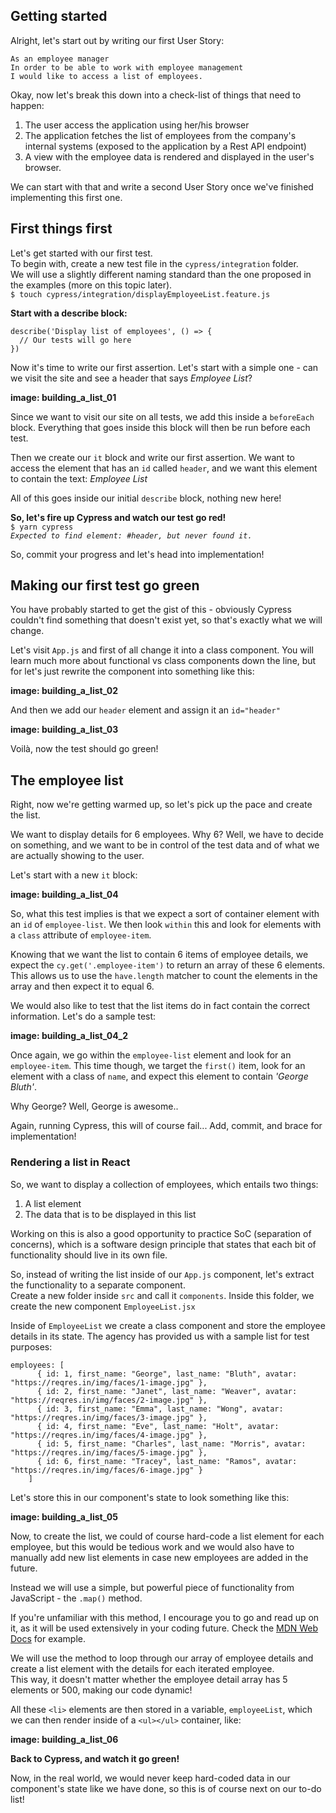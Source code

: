 ## Getting started
Alright, let's start out by writing our first User Story:
```
As an employee manager
In order to be able to work with employee management
I would like to access a list of employees.
```

Okay, now let's break this down into a check-list of things that need to happen:

1. The user access the application using her/his browser
2. The application fetches the list of employees from the company's internal systems (exposed to the application by a Rest API endpoint)
3. A view with the employee data is rendered and displayed in the user's browser.

We can start with that and write a second User Story once we've finished implementing this first one.

## First things first
Let's get started with our first test.  
To begin with, create a new test file in the ```cypress/integration``` folder.   
We will use a slightly different naming standard than the one proposed in the examples (more on this topic later).  
```$ touch cypress/integration/displayEmployeeList.feature.js```  

**Start with a describe block:**
```
describe('Display list of employees', () => {
  // Our tests will go here
})
```
Now it's time to write our first assertion. Let's start with a simple one - can we visit the site and see a header that says *Employee List*?  

**image: building_a_list_01**  

Since we want to visit our site on all tests, we add this inside a ```beforeEach``` block. Everything that goes inside this block will then be run before each test.  

Then we create our ```it``` block and write our first assertion. We want to access the element that has an ```id``` called ```header```, and we want this element to contain the text: *Employee List*

All of this goes inside our initial ```describe``` block, nothing new here!

**So, let's fire up Cypress and watch our test go red!**  
```$ yarn cypress```  
*```Expected to find element: #header, but never found it.```*  

So, commit your progress and let's head into implementation!

## Making our first test go green  
You have probably started to get the gist of this - obviously Cypress couldn't find something that doesn't exist yet, so that's exactly what we will change.

Let's visit ```App.js``` and first of all change it into a class component. You will learn much more about functional vs class components down the line, but for let's just rewrite the component into something like this:  

**image: building_a_list_02**

And then we add our ```header``` element and assign it an ```id="header"```

**image: building_a_list_03**

Voilà, now the test should go green! 

## The employee list
Right, now we're getting warmed up, so let's pick up the pace and create the list.  

We want to display details for 6 employees. Why 6? Well, we have to decide on something, and we want to be in control of the test data and of what we are actually showing to the user.  

Let's start with a new ```it``` block:

**image: building_a_list_04**

So, what this test implies is that we expect a sort of container element with an ```id``` of ```employee-list```. We then look ```within``` this and look for elements with a ```class``` attribute of ```employee-item```. 

Knowing that we want the list to contain 6 items of employee details, we expect the ```cy.get('.employee-item')``` to return an array of these 6 elements.  
This allows us to use the ```have.length``` matcher to count the elements in the array and then expect it to equal 6. 

We would also like to test that the list items do in fact contain the correct information. Let's do a sample test:

**image: building_a_list_04_2**

Once again, we go within the ```employee-list``` element and look for an ```employee-item```. This time though, we target the ```first()``` item, look for an element with a class of ```name```, and expect this element to contain *'George Bluth'*. 

Why George? Well, George is awesome..  

Again, running Cypress, this will of course fail... Add, commit, and brace for implementation!

### Rendering a list in React
So, we want to display a collection of employees, which entails two things:
1. A list element
2. The data that is to be displayed in this list

Working on this is also a good opportunity to practice SoC (separation of concerns), which is a software design principle that states that each bit of functionality should live in its own file.

So, instead of writing the list inside of our ```App.js``` component, let's extract the functionality to a separate component.  
Create a new folder inside ```src``` and call it ```components```. Inside this folder, we create the new component ```EmployeeList.jsx```

Inside of ```EmployeeList``` we create a class component and store the employee details in its state.
The agency has provided us with a sample list for test purposes:
```
employees: [
      { id: 1, first_name: "George", last_name: "Bluth", avatar: "https://reqres.in/img/faces/1-image.jpg" },
      { id: 2, first_name: "Janet", last_name: "Weaver", avatar: "https://reqres.in/img/faces/2-image.jpg" },
      { id: 3, first_name: "Emma", last_name: "Wong", avatar: "https://reqres.in/img/faces/3-image.jpg" },
      { id: 4, first_name: "Eve", last_name: "Holt", avatar: "https://reqres.in/img/faces/4-image.jpg" },
      { id: 5, first_name: "Charles", last_name: "Morris", avatar: "https://reqres.in/img/faces/5-image.jpg" },
      { id: 6, first_name: "Tracey", last_name: "Ramos", avatar: "https://reqres.in/img/faces/6-image.jpg" }
    ]
```

Let's store this in our component's state to look something like this:  

**image: building_a_list_05**

Now, to create the list, we could of course hard-code a list element for each employee, but this would be tedious work and we would also have to manually add new list elements in case new employees are added in the future. 

Instead we will use a simple, but powerful piece of functionality from JavaScript - the ```.map()``` method. 

If you're unfamiliar with this method, I encourage you to go and read up on it, as it will be used extensively in your coding future. Check the [MDN Web Docs](https://developer.mozilla.org/en-US/docs/Web/JavaScript/Reference/Global_Objects/Array/map) for example.

We will use the method to loop through our array of employee details and create a list element with the details for each iterated employee.   
This way, it doesn't matter whether the employee detail array has 5 elements or 500, making our code dynamic!

All these ```<li>``` elements are then stored in a variable, ```employeeList```, which we can then render inside of a ```<ul></ul>``` container, like:

**image: building_a_list_06**

**Back to Cypress, and watch it go green!**

Now, in the real world, we would never keep hard-coded data in our component's state like we have done, so this is of course next on our to-do list!